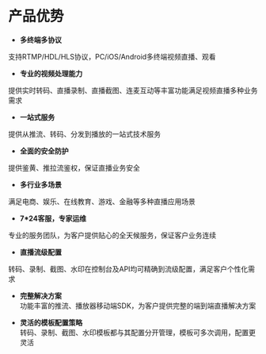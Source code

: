 # 产品优势

-   **多终端多协议**

支持RTMP/HDL/HLS协议，PC/iOS/Android多终端视频直播、观看

-   **专业的视频处理能力**

提供实时转码、直播录制、直播截图、连麦互动等丰富功能满足视频直播多种业务需求

-   **一站式服务**

提供从推流、转码、分发到播放的一站式技术服务

-   **全面的安全防护**

提供鉴黄、推拉流鉴权，保证直播业务安全

-   **多行业多场景**

满足电商、娱乐、在线教育、游戏、金融等多种直播应用场景

-   **7\*24客服，专家运维**

专业的服务团队，为客户提供贴心的全天候服务，保证客户业务连续  

-    **直播流级配置**  

转码、录制、截图、水印在控制台及API均可精确到流级配置，满足客户个性化需求   

-    **完整解决方案**  
功能丰富的推流、播放器移动端SDK，为客户提供完整的端到端直播解决方案  

-    **灵活的模板配置策略**  
转码、录制、截图、水印模板都与其配置分开管理，模板可多次调用，配置更灵活  
